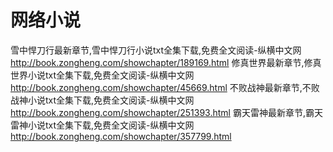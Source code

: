 # 网络小说


雪中悍刀行最新章节,雪中悍刀行小说txt全集下载,免费全文阅读-纵横中文网  http://book.zongheng.com/showchapter/189169.html
修真世界最新章节,修真世界小说txt全集下载,免费全文阅读-纵横中文网  http://book.zongheng.com/showchapter/45669.html
不败战神最新章节,不败战神小说txt全集下载,免费全文阅读-纵横中文网  http://book.zongheng.com/showchapter/251393.html
霸天雷神最新章节,霸天雷神小说txt全集下载,免费全文阅读-纵横中文网  http://book.zongheng.com/showchapter/357799.html